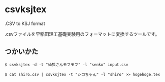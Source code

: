 # csvksjtex

.CSV to KSJ format

.csvファイルを早稲田理工基礎実験用のフォーマットに変換するツールです。

## つかいかた

```console
$ csvksjtex -d -t "仙狐さんモフモフ" -l "senko" input.csv
```

```console
$ cat shiro.csv | csvksjtex -t "シロちゃん" -l "shiro" >> hogehoge.tex
```
